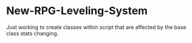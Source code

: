 # New-RPG-Leveling-System
Just working to create classes within script that are affected by the base class stats changing.
